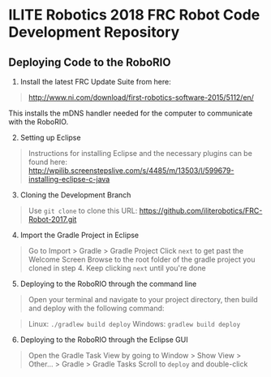 # ILITE Robotics 2018 FRC Robot Code Development Repository

## Deploying Code to the RoboRIO

1. Install the latest FRC Update Suite from here:
> <http://www.ni.com/download/first-robotics-software-2015/5112/en/>

  This installs the mDNS handler needed for the computer to communicate with the RoboRIO.

2. Setting up Eclipse
> Instructions for installing Eclipse and the necessary plugins can be found here:
> <http://wpilib.screenstepslive.com/s/4485/m/13503/l/599679-installing-eclipse-c-java>

3. Cloning the Development Branch
> Use `git clone` to clone this URL:
> <https://github.com/iliterobotics/FRC-Robot-2017.git>

4. Import the Gradle Project in Eclipse
> Go to Import > Gradle > Gradle Project
> Click `next` to get past the Welcome Screen
> Browse to the root folder of the gradle project you cloned in step 4.
> Keep clicking `next` until you're done

5. Deploying to the RoboRIO through the command line
> Open your terminal and navigate to your project directory, then build and deploy with the following command:

> Linux: `./gradlew build deploy`
> Windows: `gradlew build deploy`

6. Deploying to the RoboRIO through the Eclipse GUI 
> Open the Gradle Task View by going to Window > Show View > Other... > Gradle > Gradle Tasks
> Scroll to `deploy` and double-click




